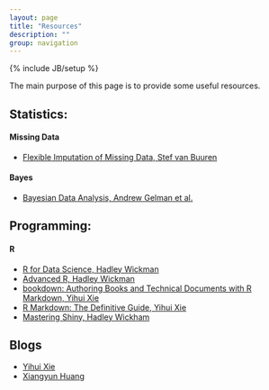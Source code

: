 ```yaml
---
layout: page
title: "Resources"
description: ""
group: navigation
---
```

{% include JB/setup %}

The main purpose of this page is to provide some useful resources. 

## Statistics: 

#### Missing Data
- [Flexible Imputation of Missing Data, Stef van Buuren](https://stefvanbuuren.name/fimd/ch-multivariate.html)

#### Bayes
- [Bayesian Data Analysis, Andrew Gelman et al. ](http://www.stat.columbia.edu/~gelman/book/)

## Programming: 

#### R

- [R for Data Science, Hadley Wickman](https://r4ds.had.co.nz/)
- [Advanced R, Hadley Wickman](https://adv-r.hadley.nz/)
- [bookdown: Authoring Books and Technical Documents with R Markdown, Yihui Xie](https://bookdown.org/yihui/bookdown/)
- [R Markdown: The Definitive Guide, Yihui Xie](https://bookdown.org/yihui/rmarkdown/)
- [Mastering Shiny, Hadley Wickham](https://mastering-shiny.org/index.html)


## Blogs 

- [Yihui Xie](https://yihui.org/en/)
- [Xiangyun Huang](https://xiangyun.rbind.io/post/)

